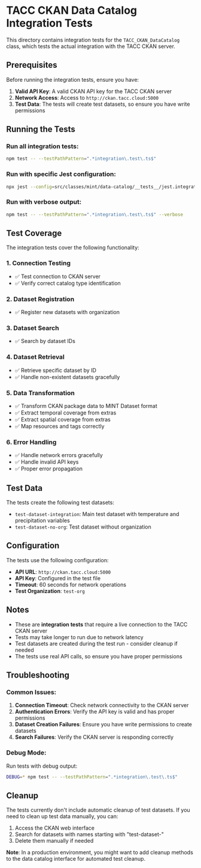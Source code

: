 # TACC CKAN Data Catalog Integration Tests

This directory contains integration tests for the `TACC_CKAN_DataCatalog` class, which tests the actual integration with the TACC CKAN server.

## Prerequisites

Before running the integration tests, ensure you have:

1. **Valid API Key**: A valid CKAN API key for the TACC CKAN server
2. **Network Access**: Access to `http://ckan.tacc.cloud:5000`
3. **Test Data**: The tests will create test datasets, so ensure you have write permissions

## Running the Tests

### Run all integration tests:

```bash
npm test -- --testPathPattern=".*integration\.test\.ts$"
```

### Run with specific Jest configuration:

```bash
npx jest --config=src/classes/mint/data-catalog/__tests__/jest.integration.config.js
```

### Run with verbose output:

```bash
npm test -- --testPathPattern=".*integration\.test\.ts$" --verbose
```

## Test Coverage

The integration tests cover the following functionality:

### 1. Connection Testing

-   ✅ Test connection to CKAN server
-   ✅ Verify correct catalog type identification

### 2. Dataset Registration

-   ✅ Register new datasets with organization

### 3. Dataset Search

-   ✅ Search by dataset IDs

### 4. Dataset Retrieval

-   ✅ Retrieve specific dataset by ID
-   ✅ Handle non-existent datasets gracefully

### 5. Data Transformation

-   ✅ Transform CKAN package data to MINT Dataset format
-   ✅ Extract temporal coverage from extras
-   ✅ Extract spatial coverage from extras
-   ✅ Map resources and tags correctly

### 6. Error Handling

-   ✅ Handle network errors gracefully
-   ✅ Handle invalid API keys
-   ✅ Proper error propagation

## Test Data

The tests create the following test datasets:

-   `test-dataset-integration`: Main test dataset with temperature and precipitation variables
-   `test-dataset-no-org`: Test dataset without organization

## Configuration

The tests use the following configuration:

-   **API URL**: `http://ckan.tacc.cloud:5000`
-   **API Key**: Configured in the test file
-   **Timeout**: 60 seconds for network operations
-   **Test Organization**: `test-org`

## Notes

-   These are **integration tests** that require a live connection to the TACC CKAN server
-   Tests may take longer to run due to network latency
-   Test datasets are created during the test run - consider cleanup if needed
-   The tests use real API calls, so ensure you have proper permissions

## Troubleshooting

### Common Issues:

1. **Connection Timeout**: Check network connectivity to the CKAN server
2. **Authentication Errors**: Verify the API key is valid and has proper permissions
3. **Dataset Creation Failures**: Ensure you have write permissions to create datasets
4. **Search Failures**: Verify the CKAN server is responding correctly

### Debug Mode:

Run tests with debug output:

```bash
DEBUG=* npm test -- --testPathPattern=".*integration\.test\.ts$"
```

## Cleanup

The tests currently don't include automatic cleanup of test datasets. If you need to clean up test data manually, you can:

1. Access the CKAN web interface
2. Search for datasets with names starting with "test-dataset-"
3. Delete them manually if needed

**Note**: In a production environment, you might want to add cleanup methods to the data catalog interface for automated test cleanup.
